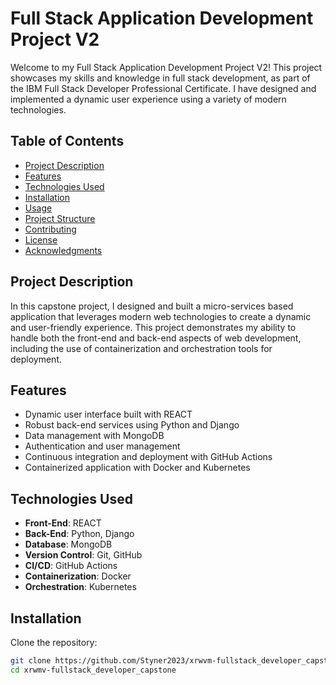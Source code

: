 # Full Stack Application Development Project V2

Welcome to my Full Stack Application Development Project V2! This project showcases my skills and knowledge in full stack development, as part of the IBM Full Stack Developer Professional Certificate. I have designed and implemented a dynamic user experience using a variety of modern technologies.

## Table of Contents
- [Project Description](#project-description)
- [Features](#features)
- [Technologies Used](#technologies-used)
- [Installation](#installation)
- [Usage](#usage)
- [Project Structure](#project-structure)
- [Contributing](#contributing)
- [License](#license)
- [Acknowledgments](#acknowledgments)

## Project Description
In this capstone project, I designed and built a micro-services based application that leverages modern web technologies to create a dynamic and user-friendly experience. This project demonstrates my ability to handle both the front-end and back-end aspects of web development, including the use of containerization and orchestration tools for deployment.

## Features
- Dynamic user interface built with REACT
- Robust back-end services using Python and Django
- Data management with MongoDB
- Authentication and user management
- Continuous integration and deployment with GitHub Actions
- Containerized application with Docker and Kubernetes

## Technologies Used
- **Front-End**: REACT
- **Back-End**: Python, Django
- **Database**: MongoDB
- **Version Control**: Git, GitHub
- **CI/CD**: GitHub Actions
- **Containerization**: Docker
- **Orchestration**: Kubernetes

## Installation

Clone the repository:
```bash
git clone https://github.com/Styner2023/xrwvm-fullstack_developer_capstone.git
cd xrwmv-fullstack_developer_capstone


